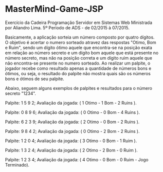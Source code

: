 # MasterMind-Game-JSP

Exercício da Cadeira Programação Servidor em Sistemas Web Ministrada por Aliandro Lima.
5º Periodo de ADS - de 02/2015 à 07/2015.


Basicamente, a aplicação sorteia um número composto por quatro dígitos. O objetivo é acertar o numero sorteado atravez das respostas "Otimo, Bom e Ruim", sendo um dígito ótimo aquele que encontra-se na posição exata em relação ao número secreto e um dígito bom aquele que está presente no número secreto, mas não na posição correta e um dígito ruim aquele que não encontra-se presente no numero sorteado.
Ao realizar um palpite, o jogador recebe como resultado apenas a quantidade de números bons e ótimos, ou seja, o resultado do palpite não mostra quais são os números bons e ótimos de seu palpite.



Abaixo, seguem alguns exemplos de palpites e resultados para o número secreto "1234".


Palpite: 1 5 9 2; Avaliação da jogada: ( 1 Otimo - 1 Bom - 2 Ruins ).

Palpite: 0 8 9 6; Avaliação da jogada: ( 0 Otimo - 0 Bom - 4 Ruins ).

Palpite: 6 2 3 9; Avaliação da jogada: ( 2 Otimo - 0 Bom - 2 Ruins ).

Palpite: 9 8 4 2; Avaliação da jogada: ( 0 Otimo - 2 Bom - 2 Ruins ).

Palpite: 1 2 0 4; Avaliação da jogada: ( 3 Otimo - 0 Bom - 1 Ruim  ).

Palpite: 1 3 2 4; Avaliação da jogada: ( 2 Otimo - 2 Bom - 0 Ruim  ).

Palpite: 1 2 3 4; Avaliação da jogada: ( 4 Otimo - 0 Bom - 0 Ruim - Jogo Terminado).
